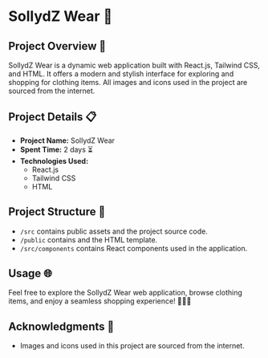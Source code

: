 # SollydZ Wear 👕

## Project Overview 🌟

SollydZ Wear is a dynamic web application built with React.js, Tailwind CSS, and HTML. It offers a modern and stylish interface for exploring and shopping for clothing items. All images and icons used in the project are sourced from the internet.

## Project Details 📋

- **Project Name:** SollydZ Wear
- **Spent Time:** 2 days ⏳
- **Technologies Used:**
  - React.js
  - Tailwind CSS
  - HTML


## Project Structure 📁

- `/src` contains public assets and the project source code.
- `/public` contains and the HTML template.
- `/src/components` contains React components used in the application.

## Usage 🌐

Feel free to explore the SollydZ Wear web application, browse clothing items, and enjoy a seamless shopping experience! 👚👖👗

## Acknowledgments 🙏

- Images and icons used in this project are sourced from the internet.





